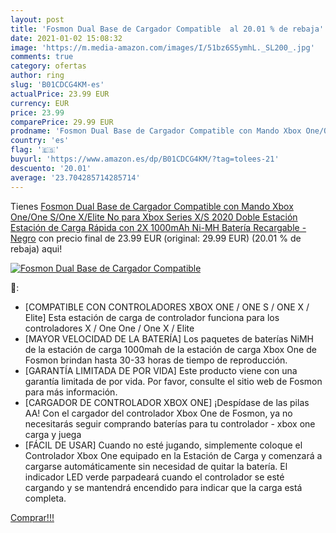 ```yaml
---
layout: post
title: 'Fosmon Dual Base de Cargador Compatible  al 20.01 % de rebaja'
date: 2021-01-02 15:08:32
image: 'https://m.media-amazon.com/images/I/51bz6S5ymhL._SL200_.jpg'
comments: true
category: ofertas
author: ring
slug: 'B01CDCG4KM-es'
actualPrice: 23.99 EUR
currency: EUR
price: 23.99
comparePrice: 29.99 EUR
prodname: 'Fosmon Dual Base de Cargador Compatible con Mando Xbox One/One S/One X/Elite  No para Xbox Series X/S 2020    Doble Estación  Estación de Carga Rápida con 2X 1000mAh Ni-MH Batería Recargable - Negro'
country: 'es'
flag: '🇪🇸'
buyurl: 'https://www.amazon.es/dp/B01CDCG4KM/?tag=tolees-21'
descuento: '20.01'
average: '23.704285714285714'
---
```


Tienes [Fosmon Dual Base de Cargador Compatible con Mando Xbox One/One S/One X/Elite  No para Xbox Series X/S 2020    Doble Estación  Estación de Carga Rápida con 2X 1000mAh Ni-MH Batería Recargable - Negro](https://www.amazon.es/dp/B01CDCG4KM/?tag=tolees-21) con precio final de  23.99 EUR (original: 29.99 EUR) (20.01 %  de rebaja) aqui!

[![Fosmon Dual Base de Cargador Compatible ](https://m.media-amazon.com/images/I/51bz6S5ymhL._SL200_.jpg)](https://www.amazon.es/dp/B01CDCG4KM/?tag=tolees-21)

🔎:

- [COMPATIBLE CON CONTROLADORES XBOX ONE / ONE S / ONE X / Elite] Esta estación de carga de controlador funciona para los controladores X / One One / One X / Elite
- [MAYOR VELOCIDAD DE LA BATERÍA] Los paquetes de baterías NiMH de la estación de carga 1000mah de la estación de carga Xbox One de Fosmon brindan hasta 30-33 horas de tiempo de reproducción.
- [GARANTÍA LIMITADA DE POR VIDA] Este producto viene con una garantía limitada de por vida. Por favor, consulte el sitio web de Fosmon para más información.
- [CARGADOR DE CONTROLADOR XBOX ONE] ¡Despídase de las pilas AA! Con el cargador del controlador Xbox One de Fosmon, ya no necesitarás seguir comprando baterías para tu controlador - xbox one carga y juega
- [FÁCIL DE USAR] Cuando no esté jugando, simplemente coloque el Controlador Xbox One equipado en la Estación de Carga y comenzará a cargarse automáticamente sin necesidad de quitar la batería. El indicador LED verde parpadeará cuando el controlador se esté cargando y se mantendrá encendido para indicar que la carga está completa.

[Comprar!!!](https://www.amazon.es/dp/B01CDCG4KM/?tag=tolees-21)
